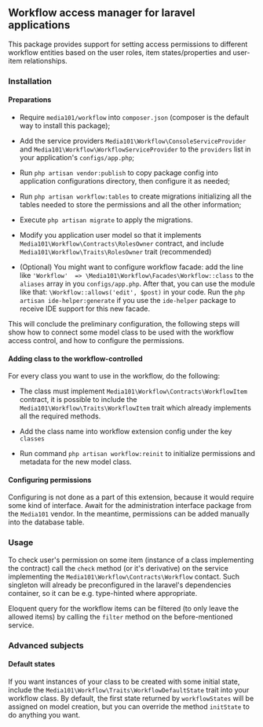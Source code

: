 ## Workflow access manager for laravel applications

This package provides support for setting access permissions to different workflow entities based on
the user roles, item states/properties and user-item relationships.

### Installation

#### Preparations

* Require `media101/workflow` into `composer.json` (composer is the default way to install this package);

* Add the service providers `Media101\Workflow\ConsoleServiceProvider` and `Media101\Workflow\WorkflowServiceProvider`
to the `providers` list in your application's `configs/app.php`;

* Run `php artisan vendor:publish` to copy package config into application configurations directory,
then configure it as needed;

* Run `php artisan workflow:tables` to create migrations initializing all the tables needed to store the permissions
and all the other information;

* Execute `php artisan migrate` to apply the migrations.

* Modify you application user model so that it implements `Media101\Workflow\Contracts\RolesOwner` contract, and
include `Media101\Workflow\Traits\RolesOwner` trait (recommended)

* (Optional) You might want to configure workflow facade: add the line like
`'Workflow'  => \Media101\Workflow\Facades\Workflow::class` to the `aliases` array in you `configs/app.php`.
After that, you can use the module like that: `\Workflow::allows('edit', $post)` in your code.
Run the `php artisan ide-helper:generate` if you use the `ide-helper` package to receive IDE support for this new facade.

This will conclude the preliminary configuration, the following steps will show how to connect some model class
to be used with the workflow access control, and how to configure the permissions.

#### Adding class to the workflow-controlled

For every class you want to use in the workflow, do the following:

* The class must implement `Media101\Workflow\Contracts\WorkflowItem` contract, it is possible to include the
`Media101\Workflow\Traits\WorkflowItem` trait which already implements all the required methods.

* Add the class name into workflow extension config under the key `classes`

* Run command `php artisan workflow:reinit` to initialize permissions and metadata for the new model class.

#### Configuring permissions

Configuring is not done as a part of this extension, because it would require some kind of interface. Await for the
administration interface package from the `Media101` vendor. In the meantime, permissions can be added manually into
the database table.

### Usage

To check user's permission on some item (instance of a class implementing the contract) call the `check` method
(or it's derivative) on the service implementing the `Media101\Workflow\Contracts\Workflow` contact. Such singleton will
already be preconfigured in the laravel's dependencies container, so it can be e.g. type-hinted where appropriate.

Eloquent query for the workflow items can be filtered (to only leave the allowed items) by calling the `filter` method
on the before-mentioned service.

### Advanced subjects

#### Default states

If you want instances of your class to be created with some initial state, include the 
`Media101\Workflow\Traits\WorkflowDefaultState` trait into your workflow class. By default, the first state returned
by `workflowStates` will be assigned on model creation, but you can override the method `initState` to do anything
you want.
